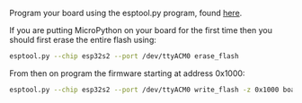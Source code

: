 Program your board using the esptool.py program, found [here](https://github.com/espressif/esptool).

If you are putting MicroPython on your board for the first time then you should
first erase the entire flash using:

```bash
esptool.py --chip esp32s2 --port /dev/ttyACM0 erase_flash
```

From then on program the firmware starting at address 0x1000:

```bash
esptool.py --chip esp32s2 --port /dev/ttyACM0 write_flash -z 0x1000 board-20210902-v1.17.bin
```
